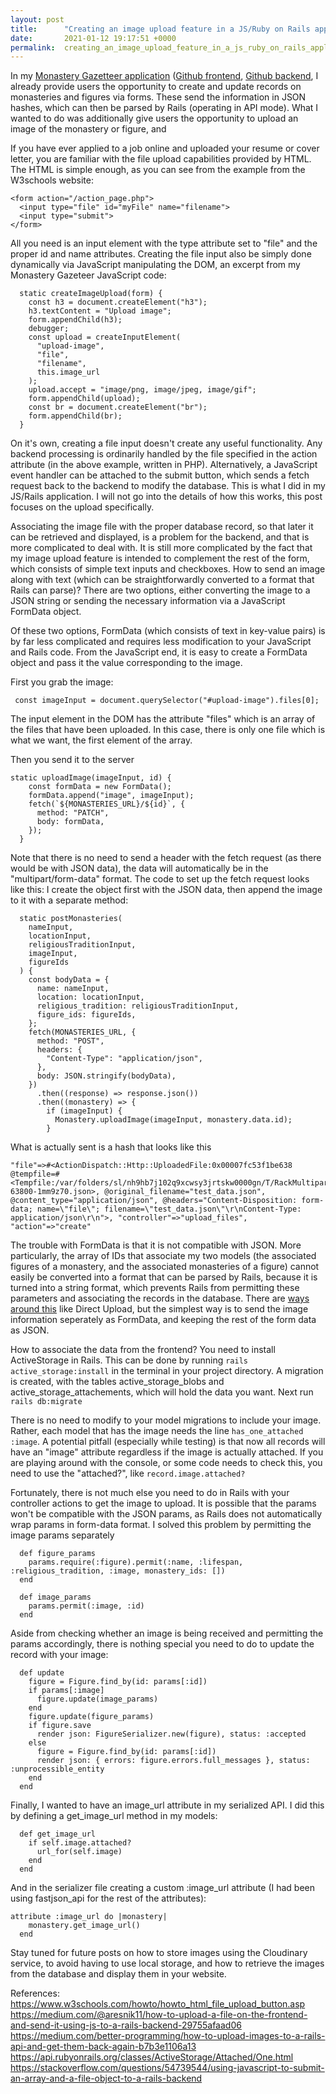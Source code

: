 ```yaml
---
layout: post
title:      "Creating an image upload feature in a JS/Ruby on Rails application: Part 1"
date:       2021-01-12 19:17:51 +0000
permalink:  creating_an_image_upload_feature_in_a_js_ruby_on_rails_application_part_1
---
```


In my [Monastery Gazetteer application](https://wkdewey.github.io/the_power_and_pitfalls_of_javascript_as_a_frontend_to_rails) ([Github frontend](https://github.com/wkdewey/javascript-portfolio-project-monastery-gazetteer-frontend), [Github backend](https://github.com/wkdewey/javascript-portfolio-project-monastery-gazetteer-back), I already provide users the opportunity to create and update records on monasteries and figures via forms. These send the information in JSON hashes, which can then be parsed by Rails (operating in API mode). What I wanted to do was additionally give users the opportunity to upload an image of the monastery or figure, and 

If you have ever applied to a job online and uploaded your resume or cover letter, you are familiar with the file upload capabilities provided by HTML. The HTML is simple enough, as you can see from the example from the W3schools website:
```
<form action="/action_page.php">
  <input type="file" id="myFile" name="filename">
  <input type="submit">
</form>
```
All you need is an input element with the type attribute set to "file" and the proper id and name attributes. Creating the file input also be simply done dynamically via JavaScript manipulating the DOM, an excerpt from my Monastery Gazeteer JavaScript code:
```
  static createImageUpload(form) {
    const h3 = document.createElement("h3");
    h3.textContent = "Upload image";
    form.appendChild(h3);
    debugger;
    const upload = createInputElement(
      "upload-image",
      "file",
      "filename",
      this.image_url
    );
    upload.accept = "image/png, image/jpeg, image/gif";
    form.appendChild(upload);
    const br = document.createElement("br");
    form.appendChild(br);
  }
```
On it's own, creating a file input doesn't create any useful functionality. Any backend processing is ordinarily handled by the file specified in the action attribute (in the above example, written in PHP). Alternatively, a JavaScript event handler can be attached to the submit button, which sends a fetch request back to the backend to modify the database. This is what I did in my JS/Rails application. I will not go into the details of how this works, this post focuses on the upload specifically.

Associating the image file with the proper database record, so that later it can be retrieved and displayed, is a problem for the backend, and that is more complicated to deal with. It is still more complicated by the fact that my image upload feature is intended to complement the rest of the form, which consists of simple text inputs and checkboxes. How to send an image along with text (which can be straightforwardly converted to a format that Rails can parse)? There are two options, either converting the image to a JSON string or sending the necessary information via a JavaScript FormData object.

Of these two options, FormData (which consists of text in key-value pairs) is by far less complicated and requires less modification to your JavaScript and Rails code.
From the JavaScript end, it is easy to create a FormData object and pass it the value corresponding to the image.

First you grab the image:

```
 const imageInput = document.querySelector("#upload-image").files[0];
```
The input element in the DOM has the attribute "files" which is an array of the files that have been uploaded. In this case, there is only one file which is what we want, the first element of the array.

Then you send it to the server
```
static uploadImage(imageInput, id) {
    const formData = new FormData();
    formData.append("image", imageInput);
    fetch(`${MONASTERIES_URL}/${id}`, {
      method: "PATCH",
      body: formData,
    });
  }
```
Note that there is no need to send a header with the fetch request (as there would be with JSON data), the data will automatically be in the "multipart/form-data" format. The code to set up the fetch request looks like this: I create the object first with the JSON data, then append the image to it with a separate method:
```
  static postMonasteries(
    nameInput,
    locationInput,
    religiousTraditionInput,
    imageInput,
    figureIds
  ) {
    const bodyData = {
      name: nameInput,
      location: locationInput,
      religious_tradition: religiousTraditionInput,
      figure_ids: figureIds,
    };
    fetch(MONASTERIES_URL, {
      method: "POST",
      headers: {
        "Content-Type": "application/json",
      },
      body: JSON.stringify(bodyData),
    })
      .then((response) => response.json())
      .then((monastery) => {
        if (imageInput) {
          Monastery.uploadImage(imageInput, monastery.data.id);
        }
```

What is actually sent is a hash that looks like this
```
"file"=>#<ActionDispatch::Http::UploadedFile:0x00007fc53f1be638 @tempfile=#<Tempfile:/var/folders/sl/nh9hb7j102q9xcwsy3jrtskw0000gn/T/RackMultipart20200206-63800-1mm9z70.json>, @original_filename="test_data.json", @content_type="application/json", @headers="Content-Disposition: form-data; name=\"file\"; filename=\"test_data.json\"\r\nContent-Type: application/json\r\n">, "controller"=>"upload_files", "action"=>"create"
```

The trouble with FormData is that it is not compatible with JSON. More particularly, the array of IDs that associate my two models (the associated figures of a monastery, and the associated monasteries of a figure) cannot easily be converted into a format that can be parsed by Rails, because it is turned into a string format, which prevents Rails from permitting these parameters and associating the records in the database. There are [ways  around this](https://stackoverflow.com/questions/54739544/using-javascript-to-submit-an-array-and-a-file-object-to-a-rails-backend) like Direct Upload, but the simplest way is to send the image information seperately as FormData, and keeping the rest of the form data as JSON.



How to associate the data from the frontend? You need to install ActiveStorage in Rails. This can be done by running `rails active_storage:install` in the terminal in your project directory. A migration is created, with the tables active_storage_blobs and active_storage_attachements, which will hold the data you want. Next run `rails db:migrate`

There is no need to modify to your model migrations to include your image. Rather, each model that has the image needs the line `has_one_attached :image`. A potential pitfall (especially while testing) is that now all records will have an "image" attribute regardless if the image is actually attached. If you are playing around with the console, or some code needs to check this, you need to use the "attached?", like `record.image.attached?`

Fortunately, there is not much else you need to do in Rails with your controller actions to get the image to upload.  It is possible that the params won't be compatible with the JSON params, as Rails does not automatically wrap params in form-data format. I solved this problem by permitting the image params separately
```
  def figure_params
    params.require(:figure).permit(:name, :lifespan, :religious_tradition, :image, monastery_ids: [])
  end

  def image_params
    params.permit(:image, :id)
  end
```
Aside from checking whether an image is being received and permitting the params accordingly, there is nothing special you need to do to update the record with your image:
```
  def update
    figure = Figure.find_by(id: params[:id])
    if params[:image]
      figure.update(image_params)
    end
    figure.update(figure_params)
    if figure.save
      render json: FigureSerializer.new(figure), status: :accepted
    else
      figure = Figure.find_by(id: params[:id])
      render json: { errors: figure.errors.full_messages }, status: :unprocessible_entity
    end
  end
```

Finally, I wanted to have an image_url attribute in my serialized API. I did this by defining a get_image_url method in my models:
```
  def get_image_url
    if self.image.attached?
      url_for(self.image)
    end
  end
```
And in the serializer file creating a custom :image_url attribute (I had been using fastjson_api for the rest of the attributes):

```
attribute :image_url do |monastery|
    monastery.get_image_url()
  end
```


Stay tuned for future posts on how to store images using the Cloudinary service, to avoid having to use local storage, and how to retrieve the images from the database and display them in your website.


References:
https://www.w3schools.com/howto/howto_html_file_upload_button.asp
https://medium.com/@aresnik11/how-to-upload-a-file-on-the-frontend-and-send-it-using-js-to-a-rails-backend-29755afaad06
https://medium.com/better-programming/how-to-upload-images-to-a-rails-api-and-get-them-back-again-b7b3e1106a13
https://api.rubyonrails.org/classes/ActiveStorage/Attached/One.html
https://stackoverflow.com/questions/54739544/using-javascript-to-submit-an-array-and-a-file-object-to-a-rails-backend
